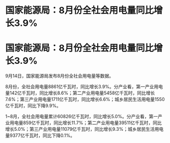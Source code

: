 # 国家能源局：8月份全社会用电量同比增长3.9%

# 国家能源局：8月份全社会用电量同比增长3.9%

9月14日，国家能源局发布8月份全社会用电量等数据。

8月份，全社会用电量8861亿千瓦时，同比增长3.9%。分产业看，第一产业用电量142亿千瓦时，同比增长8.6%；第二产业用电量5458亿千瓦时，同比增长7.6%；第三产业用电量1711亿千瓦时，同比增长6.6%；城乡居民生活用电量1550亿千瓦时，同比下降9.9%。

1~8月，全社会用电量累计60826亿千瓦时，同比增长5.0%。分产业看，第一产业用电量859亿千瓦时，同比增长11.7%；第二产业用电量39511亿千瓦时，同比增长5.0%；第三产业用电量11079亿千瓦时，同比增长9.3%；城乡居民生活用电量9377亿千瓦时，同比下降0.1%。

